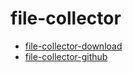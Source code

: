 # file-collector

* [file-collector-download](./file-collector-download)
* [file-collector-github](./file-collector-github)
